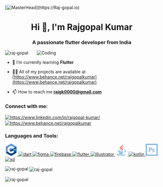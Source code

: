 [![MasterHead](https://cdn.vox-cdn.com/thumbor/EqpFXfWDUqWhOQFrf3cKrDFwZBU=/0x0:2030x1134/1200x675/filters:focal(838x408:1162x732):no_upscale()/cdn.vox-cdn.com/uploads/chorus_image/image/59408009/Lead_pixels.1523900211.gif)](https://Raj-gopal.io)
<h1 align="center">Hi 👋, I'm Rajgopal Kumar</h1>
<h3 align="center">A passionate flutter developer from India</h3>
<img align="right" alt="Coding" width="400" src="https://www.google.com/search?q=animated+coding+gif&sca_esv=571674645&rlz=1C1CHBF_enIN1014IN1014&tbm=isch&sxsrf=AM9HkKkiWak3Wt2fvmCss_x7fmsT4XGnvA:1696746864839&source=lnms&sa=X&sqi=2&ved=2ahUKEwi43JvR6uWBAxUbcGwGHeUGAqEQ_AUoAXoECAEQAw&biw=1536&bih=754&dpr=1.25#imgrc=ITaGGdoGDaxxhM">

<p align="left"> <img src="https://komarev.com/ghpvc/?username=raj-gopal&label=Profile%20views&color=0e75b6&style=flat" alt="raj-gopal" /> </p>

- 🌱 I’m currently learning **Flutter**

- 👨‍💻 All of my projects are available at [https://www.behance.net/rajgopalkumar](https://www.behance.net/rajgopalkumar)

- 📫 How to reach me **rajgk0000@gmail.com**

<h3 align="left">Connect with me:</h3>
<p align="left">
<a href="https://linkedin.com/in/https://www.linkedin.com/in/rajgopal-kumar/" target="blank"><img align="center" src="https://raw.githubusercontent.com/rahuldkjain/github-profile-readme-generator/master/src/images/icons/Social/linked-in-alt.svg" alt="https://www.linkedin.com/in/rajgopal-kumar/" height="30" width="40" /></a>
<a href="https://www.behance.net/https://www.behance.net/rajgopalkumar" target="blank"><img align="center" src="https://raw.githubusercontent.com/rahuldkjain/github-profile-readme-generator/master/src/images/icons/Social/behance.svg" alt="https://www.behance.net/rajgopalkumar" height="30" width="40" /></a>
</p>

<h3 align="left">Languages and Tools:</h3>
<p align="left"> <a href="https://www.w3schools.com/cpp/" target="_blank" rel="noreferrer"> <img src="https://raw.githubusercontent.com/devicons/devicon/master/icons/cplusplus/cplusplus-original.svg" alt="cplusplus" width="40" height="40"/> </a> <a href="https://dart.dev" target="_blank" rel="noreferrer"> <img src="https://www.vectorlogo.zone/logos/dartlang/dartlang-icon.svg" alt="dart" width="40" height="40"/> </a> <a href="https://www.figma.com/" target="_blank" rel="noreferrer"> <img src="https://www.vectorlogo.zone/logos/figma/figma-icon.svg" alt="figma" width="40" height="40"/> </a> <a href="https://firebase.google.com/" target="_blank" rel="noreferrer"> <img src="https://www.vectorlogo.zone/logos/firebase/firebase-icon.svg" alt="firebase" width="40" height="40"/> </a> <a href="https://flutter.dev" target="_blank" rel="noreferrer"> <img src="https://www.vectorlogo.zone/logos/flutterio/flutterio-icon.svg" alt="flutter" width="40" height="40"/> </a> <a href="https://www.adobe.com/in/products/illustrator.html" target="_blank" rel="noreferrer"> <img src="https://www.vectorlogo.zone/logos/adobe_illustrator/adobe_illustrator-icon.svg" alt="illustrator" width="40" height="40"/> </a> <a href="https://www.java.com" target="_blank" rel="noreferrer"> <img src="https://raw.githubusercontent.com/devicons/devicon/master/icons/java/java-original.svg" alt="java" width="40" height="40"/> </a> <a href="https://kotlinlang.org" target="_blank" rel="noreferrer"> <img src="https://www.vectorlogo.zone/logos/kotlinlang/kotlinlang-icon.svg" alt="kotlin" width="40" height="40"/> </a> <a href="https://www.photoshop.com/en" target="_blank" rel="noreferrer"> <img src="https://raw.githubusercontent.com/devicons/devicon/master/icons/photoshop/photoshop-line.svg" alt="photoshop" width="40" height="40"/> </a> <a href="https://www.adobe.com/products/xd.html" target="_blank" rel="noreferrer"> <img src="https://cdn.worldvectorlogo.com/logos/adobe-xd.svg" alt="xd" width="40" height="40"/> </a> </p>

<p><img align="left" src="https://github-readme-stats.vercel.app/api/top-langs?username=raj-gopal&show_icons=true&locale=en&layout=compact" alt="raj-gopal" /></p>

<p>&nbsp;<img align="center" src="https://github-readme-stats.vercel.app/api?username=raj-gopal&show_icons=true&locale=en" alt="raj-gopal" /></p>

<p><img align="center" src="https://github-readme-streak-stats.herokuapp.com/?user=raj-gopal&" alt="raj-gopal" /></p>

